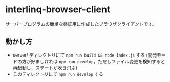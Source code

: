 # interlinq-browser-client

サーバープログラムの簡単な検証用に作成したブラウザクライアントです。

## 動かし方

* server/ ディレクトリにて `npm run build && node index.js` する (開発モードの方が好ましければ `npm run develop`。ただしファイル変更を検知すると再起動し、ステートが吹き飛ぶ)
* このディレクトリにて `npm run develop` する
